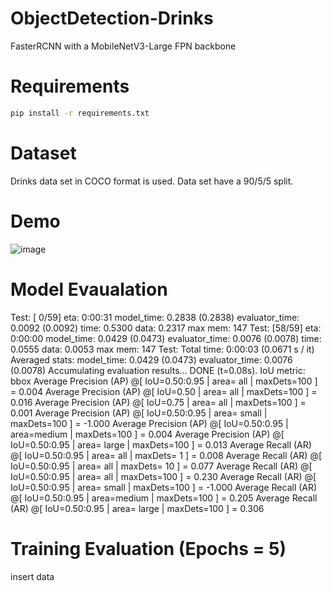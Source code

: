 # ObjectDetection-Drinks
FasterRCNN with a MobileNetV3-Large FPN backbone

# Requirements

```bash
pip install -r requirements.txt
```

# Dataset
Drinks data set in COCO format is used. Data set have a 90/5/5 split.

# Demo

![image](https://user-images.githubusercontent.com/52521318/166231284-2706c11c-e05f-4462-98ad-9c20d7f299bc.png)

# Model Evaualation

Test:  [ 0/59]  eta: 0:00:31  model_time: 0.2838 (0.2838)  evaluator_time: 0.0092 (0.0092)  time: 0.5300  data: 0.2317  max mem: 147
Test:  [58/59]  eta: 0:00:00  model_time: 0.0429 (0.0473)  evaluator_time: 0.0076 (0.0078)  time: 0.0555  data: 0.0053  max mem: 147
Test: Total time: 0:00:03 (0.0671 s / it)
Averaged stats: model_time: 0.0429 (0.0473)  evaluator_time: 0.0076 (0.0078)
Accumulating evaluation results...
DONE (t=0.08s).
IoU metric: bbox
 Average Precision  (AP) @[ IoU=0.50:0.95 | area=   all | maxDets=100 ] = 0.004
 Average Precision  (AP) @[ IoU=0.50      | area=   all | maxDets=100 ] = 0.016
 Average Precision  (AP) @[ IoU=0.75      | area=   all | maxDets=100 ] = 0.001
 Average Precision  (AP) @[ IoU=0.50:0.95 | area= small | maxDets=100 ] = -1.000
 Average Precision  (AP) @[ IoU=0.50:0.95 | area=medium | maxDets=100 ] = 0.004
 Average Precision  (AP) @[ IoU=0.50:0.95 | area= large | maxDets=100 ] = 0.013
 Average Recall     (AR) @[ IoU=0.50:0.95 | area=   all | maxDets=  1 ] = 0.008
 Average Recall     (AR) @[ IoU=0.50:0.95 | area=   all | maxDets= 10 ] = 0.077
 Average Recall     (AR) @[ IoU=0.50:0.95 | area=   all | maxDets=100 ] = 0.230
 Average Recall     (AR) @[ IoU=0.50:0.95 | area= small | maxDets=100 ] = -1.000
 Average Recall     (AR) @[ IoU=0.50:0.95 | area=medium | maxDets=100 ] = 0.205
 Average Recall     (AR) @[ IoU=0.50:0.95 | area= large | maxDets=100 ] = 0.306

# Training Evaluation (Epochs = 5)

insert data
